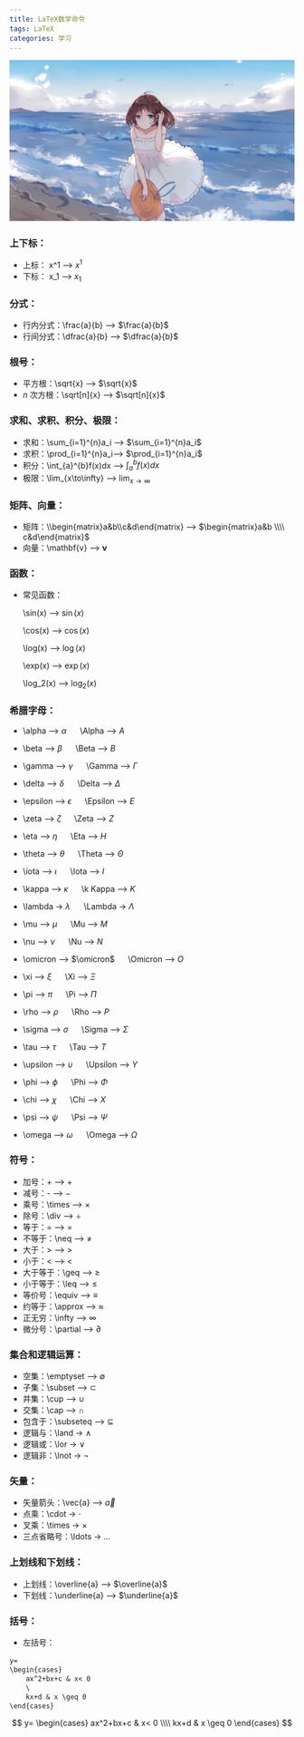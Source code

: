 ```yaml
---
title: LaTeX数学命令
tags: LaTeX
categories: 学习
---
```


![](Post3/1.jpeg)
<!-- more -->
### 上下标：

* 上标： x^1 --> $x^1$
* 下标： x_1 --> $x_1$

### 分式：

* 行内分式：\frac{a}{b} --> $\frac{a}{b}$
* 行间分式：\dfrac{a}{b} --> $\dfrac{a}{b}$

### 根号：

* 平方根：\sqrt{x} --> $\sqrt{x}$
* $n$ 次方根：\sqrt[n]{x} --> $\sqrt[n]{x}$

### 求和、求积、积分、极限：

* 求和：\sum_{i=1}^{n}a_i --> $\sum_{i=1}^{n}a_i$
* 求积：\prod_{i=1}^{n}a_i--> $\prod_{i=1}^{n}a_i$
* 积分：\int_{a}^{b}f(x)dx --> $\int_{a}^{b}f(x)dx$
* 极限：\lim_{x\to\infty} --> $\lim_{x\to\infty}$

### 矩阵、向量：

* 矩阵：\\\begin{matrix}a&b\\\\c&d\end{matrix} --> $\begin{matrix}a&b \\\\ c&d\end{matrix}$
* 向量：\mathbf{v} --> $\mathbf{v}$

### 函数：

* 常见函数：

    \sin(x) --> $\sin(x)$

    \cos(x) --> $\cos(x)$
    
    \log(x) --> $\log(x)$

    \exp(x) --> $\exp(x)$

    \log_2(x) --> $\log_2(x)$

### 希腊字母：

* \alpha --> $\alpha$ $~~~~$ \Alpha --> $A$

* \beta --> $\beta$ $~~~~$ \Beta --> $B$

* \gamma --> $\gamma$ $~~~~$ \Gamma --> $\Gamma$

* \delta --> $\delta$ $~~~~$ \Delta --> $\Delta$

* \epsilon --> $\epsilon$ $~~~~$ \Epsilon --> $E$

* \zeta --> $\zeta$ $~~~~$ \Zeta --> $Z$

* \eta --> $\eta$ $~~~~$ \Eta --> $H$

* \theta --> $\theta$ $~~~~$ \Theta --> $\Theta$

* \iota --> $\iota$ $~~~~$ \Iota --> $I$

* \kappa --> $\kappa$ $~~~~$ \k
Kappa --> $K$

* \lambda -> $\lambda$ $~~~~$ \Lambda -> $\Lambda$

* \mu --> $\mu$ $~~~~$ \Mu --> $M$

* \nu --> $\nu$ $~~~~$ \Nu --> $N$

* \omicron --> $\omicron$ $~~~~$ \Omicron --> $O$

* \xi --> $\xi$ $~~~~$ \Xi --> $\Xi$

* \pi --> $\pi$ $~~~~$ \Pi --> $\Pi$

* \rho --> $\rho$ $~~~~$ \Rho --> $P$

* \sigma --> $\sigma$ $~~~~$ \Sigma --> $\Sigma$

* \tau --> $\tau$ $~~~~$ \Tau --> $T$

* \upsilon --> $\upsilon$ $~~~~$ \Upsilon --> $\Upsilon$

* \phi --> $\phi$ $~~~~$ \Phi --> $\Phi$

* \chi --> $\chi$ $~~~~$ \Chi --> $X$

* \psi --> $\psi$ $~~~~$ \Psi --> $\Psi$

* \omega --> $\omega$ $~~~~$ \Omega --> $\Omega$

### 符号：

* 加号：+ --> $+$
* 减号：- --> $-$
* 乘号：\times --> $\times$
* 除号：\div --> $\div$
* 等于：= --> $=$
* 不等于：\neq --> $\neq$
* 大于：> --> $>$
* 小于：< --> $<$
* 大于等于：\geq --> $\geq$
* 小于等于：\leq --> $\leq$
* 等价号：\equiv --> $\equiv$
* 约等于：\approx --> $\approx$
* 正无穷：\infty --> $\infty$
* 微分号：\partial --> $\partial$

### 集合和逻辑运算：

* 空集：\emptyset --> $\emptyset$
* 子集：\subset --> $\subset$
* 并集：\cup --> $\cup$
* 交集：\cap --> $\cap$
* 包含于：\subseteq --> $\subseteq$
* 逻辑与：\land -> $\land$
* 逻辑或：\lor -> $\lor$
* 逻辑非：\lnot -> $\lnot$

### 矢量：

* 矢量箭头：\vec{a} --> $\vec{a}$
* 点乘：\cdot -> $\cdot$
* 叉乘：\times -> $\times$
* 三点省略号：\ldots -> $\ldots$

### 上划线和下划线：

* 上划线：\overline{a} --> $\overline{a}$
* 下划线：\underline{a} --> $\underline{a}$

### 括号：

* 左括号：
```
y=
\begin{cases}
    ax^2+bx+c & x< 0
    \
    kx+d & x \geq 0
\end{cases}
```
$$
y=
    \begin{cases}
        ax^2+bx+c & x< 0
        \\\\
        kx+d & x \geq 0
    \end{cases}
$$
